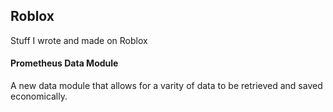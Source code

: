 ## Roblox
Stuff I wrote and made on Roblox
#### Prometheus Data Module
A new data module that allows for a varity of data to be retrieved and saved economically.
